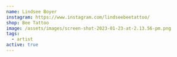 ```yaml
---
name: Lindsee Boyer
instagram: https://www.instagram.com/lindseebeetattoo/
shop: Bee Tattoo
image: /assets/images/screen-shot-2023-01-23-at-2.13.56-pm.png
tags:
  - artist
active: true
---
```

